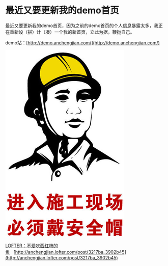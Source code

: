# 最近又要更新我的demo首页

最近又要更新我的demo首页，因为之前的demo首页的个人信息暴露太多，我正在重新设（拼）计（凑）一个我的新首页，立此为据，鞭挞自己。

demo站：[http://demo.anchengjian.com/](http://demo.anchengjian.com/)

![](/posts/assets/imgs/6619423937560843073.jpg)

[LOFTER：不爱吃西红柿的鱼](http://anchengjian.lofter.com)&nbsp;&nbsp;&nbsp;[http://anchengjian.lofter.com/post/3217ba_3902b45](http://anchengjian.lofter.com/post/3217ba_3902b45)